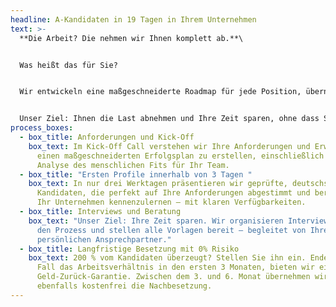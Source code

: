 ```yaml
---
headline: A-Kandidaten in 19 Tagen in Ihrem Unternehmen
text: >-
  **Die Arbeit? Die nehmen wir Ihnen komplett ab.**\


  Was heißt das für Sie?


  Wir entwickeln eine maßgeschneiderte Roadmap für jede Position, übernehmen die gesamte Organisation und halten Sie mit wöchentlichen Calls transparent auf dem Laufenden.\


  Unser Ziel: Ihnen die Last abnehmen und Ihre Zeit sparen, ohne dass Sie den Überblick verlieren.
process_boxes:
  - box_title: Anforderungen und Kick-Off
    box_text: Im Kick-Off Call verstehen wir Ihre Anforderungen und Erwartungen, um
      einen maßgeschneiderten Erfolgsplan zu erstellen, einschließlich einer
      Analyse des menschlichen Fits für Ihr Team.
  - box_title: "Ersten Profile innerhalb von 3 Tagen "
    box_text: In nur drei Werktagen präsentieren wir geprüfte, deutschsprachige
      Kandidaten, die perfekt auf Ihre Anforderungen abgestimmt und bereit sind,
      Ihr Unternehmen kennenzulernen – mit klaren Verfügbarkeiten.
  - box_title: Interviews und Beratung
    box_text: "Unser Ziel: Ihre Zeit sparen. Wir organisieren Interviews, optimieren
      den Prozess und stellen alle Vorlagen bereit – begleitet von Ihrem
      persönlichen Ansprechpartner."
  - box_title: Langfristige Besetzung mit 0% Risiko
    box_text: 200 % vom Kandidaten überzeugt? Stellen Sie ihn ein. Endet im seltenen
      Fall das Arbeitsverhältnis in den ersten 3 Monaten, bieten wir eine 100 %
      Geld-Zurück-Garantie. Zwischen dem 3. und 6. Monat übernehmen wir
      ebenfalls kostenfrei die Nachbesetzung.
---
```


